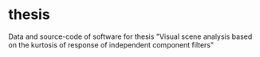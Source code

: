 thesis
======
Data and source-code of software for thesis "Visual scene analysis based on the kurtosis of response of independent component filters"
